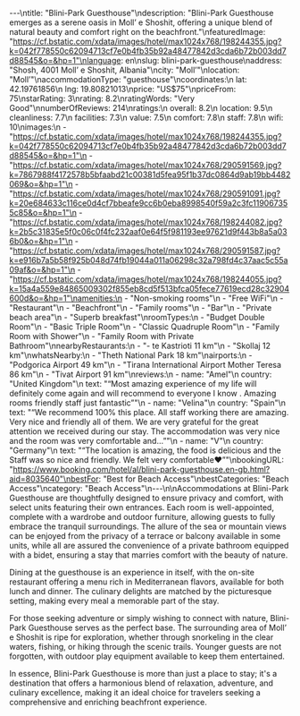 ---\ntitle: "Blini-Park Guesthouse"\ndescription: "Blini-Park Guesthouse emerges as a serene oasis in Mollʼ e Shoshit, offering a unique blend of natural beauty and comfort right on the beachfront."\nfeaturedImage: "https://cf.bstatic.com/xdata/images/hotel/max1024x768/198244355.jpg?k=042f778550c62094713cf7e0b4fb35b92a48477842d3cda6b72b003dd7d88545&o=&hp=1"\nlanguage: en\nslug: blini-park-guesthouse\naddress: "Shosh, 4001 Mollʼ e Shoshit, Albania"\ncity: "Mollʼ"\nlocation: "Mollʼ"\naccommodationType: "guesthouse"\ncoordinates:\n  lat: 42.19761856\n  lng: 19.80821013\nprice: "US$75"\npriceFrom: 75\nstarRating: 3\nrating: 8.2\nratingWords: "Very Good"\nnumberOfReviews: 214\nratings:\n  overall: 8.2\n  location: 9.5\n  cleanliness: 7.7\n  facilities: 7.3\n  value: 7.5\n  comfort: 7.8\n  staff: 7.8\n  wifi: 10\nimages:\n  - "https://cf.bstatic.com/xdata/images/hotel/max1024x768/198244355.jpg?k=042f778550c62094713cf7e0b4fb35b92a48477842d3cda6b72b003dd7d88545&o=&hp=1"\n  - "https://cf.bstatic.com/xdata/images/hotel/max1024x768/290591569.jpg?k=7867988f4172578b5bfaabd21c00381d5fea95f1b37dc0864d9ab19bb4482069&o=&hp=1"\n  - "https://cf.bstatic.com/xdata/images/hotel/max1024x768/290591091.jpg?k=20e684633c116ce0d4cf7bbeafe9cc6b0eba8998540f59a2c3fc119067355c85&o=&hp=1"\n  - "https://cf.bstatic.com/xdata/images/hotel/max1024x768/198244082.jpg?k=2b5c31835e5f0c06c0f4fc232aaf0e64f5f981193ee97621d9f443b8a5a036b0&o=&hp=1"\n  - "https://cf.bstatic.com/xdata/images/hotel/max1024x768/290591587.jpg?k=e916b7a5b58f925b048d74fb19044a011a06298c32a798fd4c37aac5c55a09af&o=&hp=1"\n  - "https://cf.bstatic.com/xdata/images/hotel/max1024x768/198244055.jpg?k=15a4a559e84865009302f855eb8cd5f513bfca05fece77619ecd28c32904600d&o=&hp=1"\namenities:\n  - "Non-smoking rooms"\n  - "Free WiFi"\n  - "Restaurant"\n  - "Beachfront"\n  - "Family rooms"\n  - "Bar"\n  - "Private beach area"\n  - "Superb breakfast"\nroomTypes:\n  - "Budget Double Room"\n  - "Basic Triple Room"\n  - "Classic Quadruple Room"\n  - "Family Room with Shower"\n  - "Family Room with Private Bathroom"\nnearbyRestaurants:\n  - "- te Kastrioti 11 km"\n  - "Skollaj 12 km"\nwhatsNearby:\n  - "Theth National Park 18 km"\nairports:\n  - "Podgorica Airport 49 km"\n  - "Tirana International Airport Mother Teresa 86 km"\n  - "Tivat Airport 91 km"\nreviews:\n  - name: "Amel"\n    country: "United Kingdom"\n    text: "“Most amazing experience of my life will definitely come again and will recommend to everyone I know . Amazing rooms friendly staff just fantastic”"\n  - name: "Velina"\n    country: "Spain"\n    text: "“We recommend 100% this place. All staff working there are amazing. Very nice and friendly all of them. We are very grateful for the great attention we received during our stay. The accommodation was very nice and the room was very comfortable and...”"\n  - name: "V"\n    country: "Germany"\n    text: "“The location is amazing, the food is delicious and the Staff was so nice and friendly. We felt very comfortable❤️”"\nbookingURL: "https://www.booking.com/hotel/al/blini-park-guesthouse.en-gb.html?aid=8035640"\nbestFor: "Best for Beach Access"\nbestCategories: "Beach Access"\ncategory: "Beach Access"\n---\n\nAccommodations at Blini-Park Guesthouse are thoughtfully designed to ensure privacy and comfort, with select units featuring their own entrances. Each room is well-appointed, complete with a wardrobe and outdoor furniture, allowing guests to fully embrace the tranquil surroundings. The allure of the sea or mountain views can be enjoyed from the privacy of a terrace or balcony available in some units, while all are assured the convenience of a private bathroom equipped with a bidet, ensuring a stay that marries comfort with the beauty of nature.

Dining at the guesthouse is an experience in itself, with the on-site restaurant offering a menu rich in Mediterranean flavors, available for both lunch and dinner. The culinary delights are matched by the picturesque setting, making every meal a memorable part of the stay.

For those seeking adventure or simply wishing to connect with nature, Blini-Park Guesthouse serves as the perfect base. The surrounding area of Mollʼ e Shoshit is ripe for exploration, whether through snorkeling in the clear waters, fishing, or hiking through the scenic trails. Younger guests are not forgotten, with outdoor play equipment available to keep them entertained.

In essence, Blini-Park Guesthouse is more than just a place to stay; it's a destination that offers a harmonious blend of relaxation, adventure, and culinary excellence, making it an ideal choice for travelers seeking a comprehensive and enriching beachfront experience.